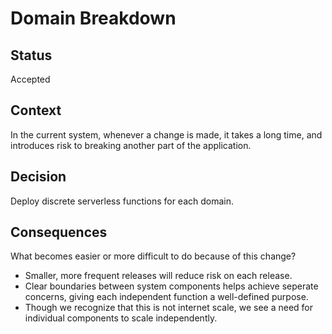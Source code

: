 # Domain Breakdown

## Status

Accepted

## Context

In the current system, whenever a change is made, it takes a long time, and introduces risk to breaking another part of the application.

## Decision

Deploy discrete serverless functions for each domain.

## Consequences

What becomes easier or more difficult to do because of this change?
* Smaller, more frequent releases will reduce risk on each release.
* Clear boundaries between system components helps achieve seperate concerns, giving each independent function a well-defined purpose.
* Though we recognize that this is not internet scale, we see a need for individual components to scale independently.


